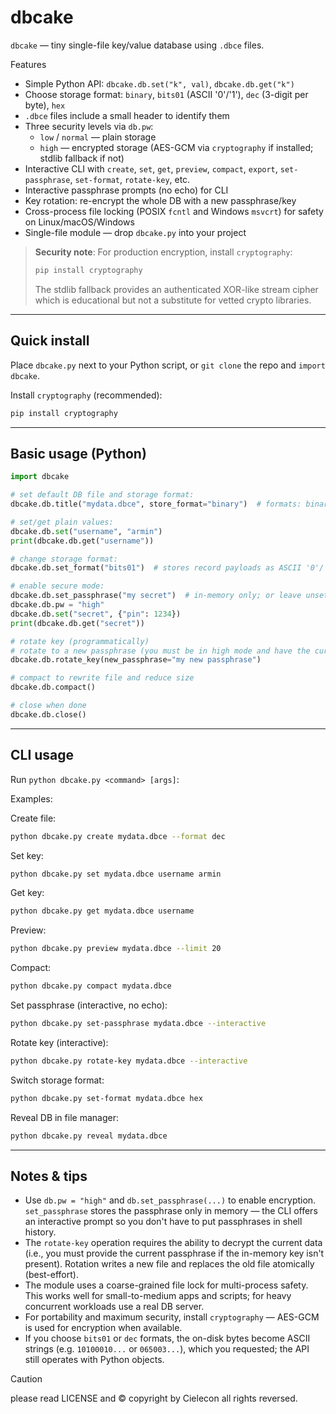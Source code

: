 # dbcake

`dbcake` — tiny single-file key/value database using `.dbce` files.

Features
- Simple Python API: `dbcake.db.set("k", val)`, `dbcake.db.get("k")`
- Choose storage format: `binary`, `bits01` (ASCII '0'/'1'), `dec` (3-digit per byte), `hex`
- `.dbce` files include a small header to identify them
- Three security levels via `db.pw`:
  - `low` / `normal` — plain storage
  - `high` — encrypted storage (AES-GCM via `cryptography` if installed; stdlib fallback if not)
- Interactive CLI with `create`, `set`, `get`, `preview`, `compact`, `export`, `set-passphrase`, `set-format`, `rotate-key`, etc.
- Interactive passphrase prompts (no echo) for CLI
- Key rotation: re-encrypt the whole DB with a new passphrase/key
- Cross-process file locking (POSIX `fcntl` and Windows `msvcrt`) for safety on Linux/macOS/Windows
- Single-file module — drop `dbcake.py` into your project

> **Security note**: For production encryption, install `cryptography`:
> ```bash
> pip install cryptography
> ```
> The stdlib fallback provides an authenticated XOR-like stream cipher which is educational but not a substitute for vetted crypto libraries.

---

## Quick install

Place `dbcake.py` next to your Python script, or `git clone` the repo and `import dbcake`.

Install `cryptography` (recommended):

```bash
pip install cryptography
```

---

## Basic usage (Python)

```py
import dbcake

# set default DB file and storage format:
dbcake.db.title("mydata.dbce", store_format="binary")  # formats: binary, bits01, dec, hex

# set/get plain values:
dbcake.db.set("username", "armin")
print(dbcake.db.get("username"))

# change storage format:
dbcake.db.set_format("bits01")  # stores record payloads as ASCII '0'/'1' strings like '101000010...'

# enable secure mode:
dbcake.db.set_passphrase("my secret")  # in-memory only; or leave unset and db will use a keyfile
dbcake.db.pw = "high"
dbcake.db.set("secret", {"pin": 1234})
print(dbcake.db.get("secret"))

# rotate key (programmatically)
# rotate to a new passphrase (you must be in high mode and have the current passphrase set)
dbcake.db.rotate_key(new_passphrase="my new passphrase")

# compact to rewrite file and reduce size
dbcake.db.compact()

# close when done
dbcake.db.close()
```

---

## CLI usage

Run `python dbcake.py <command> [args]`:

Examples:

Create file:
```bash
python dbcake.py create mydata.dbce --format dec
```

Set key:
```bash
python dbcake.py set mydata.dbce username armin
```

Get key:
```bash
python dbcake.py get mydata.dbce username
```

Preview:
```bash
python dbcake.py preview mydata.dbce --limit 20
```

Compact:
```bash
python dbcake.py compact mydata.dbce
```

Set passphrase (interactive, no echo):
```bash
python dbcake.py set-passphrase mydata.dbce --interactive
```

Rotate key (interactive):
```bash
python dbcake.py rotate-key mydata.dbce --interactive
```

Switch storage format:
```bash
python dbcake.py set-format mydata.dbce hex
```

Reveal DB in file manager:
```bash
python dbcake.py reveal mydata.dbce
```

---

## Notes & tips

- Use `db.pw = "high"` and `db.set_passphrase(...)` to enable encryption. `set_passphrase` stores the passphrase only in memory — the CLI offers an interactive prompt so you don't have to put passphrases in shell history.
- The `rotate-key` operation requires the ability to decrypt the current data (i.e., you must provide the current passphrase if the in-memory key isn't present). Rotation writes a new file and replaces the old file atomically (best-effort).
- The module uses a coarse-grained file lock for multi-process safety. This works well for small-to-medium apps and scripts; for heavy concurrent workloads use a real DB server.
- For portability and maximum security, install `cryptography` — AES-GCM is used for encryption when available.
- If you choose `bits01` or `dec` formats, the on-disk bytes become ASCII strings (e.g. `10100010...` or `065003...`), which you requested; the API still operates with Python objects.

>[!CAUTION]
>please read LICENSE and ©️ copyright by Cielecon all rights reversed.
